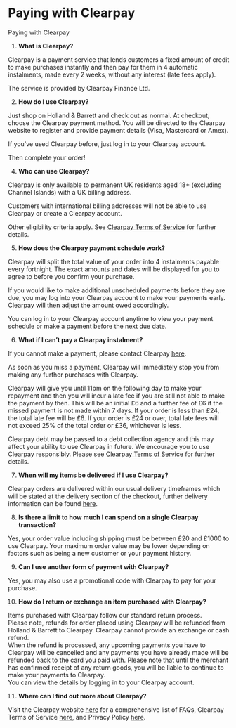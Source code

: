 # Paying with Clearpay

Paying with Clearpay

1. **What is Clearpay?**

Clearpay is a payment service that lends customers a fixed amount of credit to make purchases instantly and then pay for them in 4 automatic instalments, made every 2 weeks, without any interest (late fees apply).

The service is provided by Clearpay Finance Ltd.

2. **How do I use Clearpay?**

Just shop on Holland & Barrett a​nd check out as normal. At checkout, choose the Clearpay payment method. You will be directed to the Clearpay website to register and provide payment details (Visa, Mastercard or Amex).

If you’ve used Clearpay before, just log in to your Clearpay account.

Then complete your order!

4. **Who can use Clearpay?**

Clearpay is only available to permanent UK residents aged 18+ (excluding Channel Islands) with a UK billing address.

Customers with international billing addresses will not be able to use Clearpay or create a Clearpay account.

Other eligibility criteria apply. See [Clearpay Terms of Service](https://www.clearpay.co.uk/en-GB/terms-of-service) for further details.

5. **How does the Clearpay payment schedule work?**

Clearpay will split the total value of your order into 4 instalments payable every fortnight. The exact amounts and dates will be displayed for you to agree to before you confirm your purchase.

If you would like to make additional unscheduled payments before they are due, you may log into your Clearpay account to make your payments early. Clearpay will then adjust the amount owed accordingly.

You can log in to your Clearpay account anytime to view your payment schedule or make a payment before the next due date.

6. **What if I can’t pay a Clearpay instalment?**

If you cannot make a payment, please contact Clearpay [here](https://help.clearpay.co.uk/hc/en-gb/requests/new).  
  
As soon as you miss a payment, Clearpay will immediately stop you from making any further purchases with Clearpay.

Clearpay will give you until 11pm on the following day to make your repayment and then you will incur a late fee if you are still not able to make the payment by then. This will be an initial £6 and a further fee of £6 if the missed payment is not made within 7 days. If your order is less than £24, the total late fee will be £6. If your order is £24 or over, total late fees will not exceed 25% of the total order or £36, whichever is less.

Clearpay debt may be passed to a debt collection agency and this may affect your ability to use Clearpay in future. We encourage you to use Clearpay responsibly. Please see [Clearpay Terms of Service](https://www.clearpay.co.uk/en-GB/terms-of-service) for further details.

7. **When will my items be delivered if I use Clearpay?**

Clearpay orders are delivered within our usual delivery timeframes which will be stated at the delivery section of the checkout, further delivery information can be found [here](https://www.hollandandbarrett.com/info/delivery-and-returns/home-delivery/).

8. **Is there a limit to how much I can spend on a single Clearpay transaction?**

Yes, your order value including shipping must be between £20 and £1000 to use Clearpay. Your maximum order value may be lower depending on factors such as being a new customer or your payment history.

9. **Can I use another form of payment with Clearpay?**

Yes, you may also use a promotional code with Clearpay to pay for your purchase.

10. **How do I return or exchange an item purchased with Clearpay?**

Items purchased with Clearpay follow our standard return process.  
Please note, refunds for order placed using Clearpay will be refunded from Holland & Barrett ​to Clearpay. Clearpay cannot provide an exchange or cash refund.  
When the refund is processed, any upcoming payments you have to Clearpay will be cancelled and any payments you have already made will be refunded back to the card you paid with. Please note that until the merchant has confirmed receipt of any return goods, you will be liable to continue to make your payments to Clearpay.  
You can view the details by logging in to your Clearpay account.

11. **Where can I find out more about Clearpay?**

Visit the Clearpay website [h​ere](https://help.clearpay.co.uk/hc/en-gb/categories/360001635351-I-M-A-CUSTOMER) ​for a comprehensive list of FAQs, Clearpay Terms of Service ​[here](https://www.clearpay.co.uk/en-GB/terms-of-service), and Privacy Policy [h​ere​](https://www.clearpay.co.uk/en-GB/privacy-policy).
